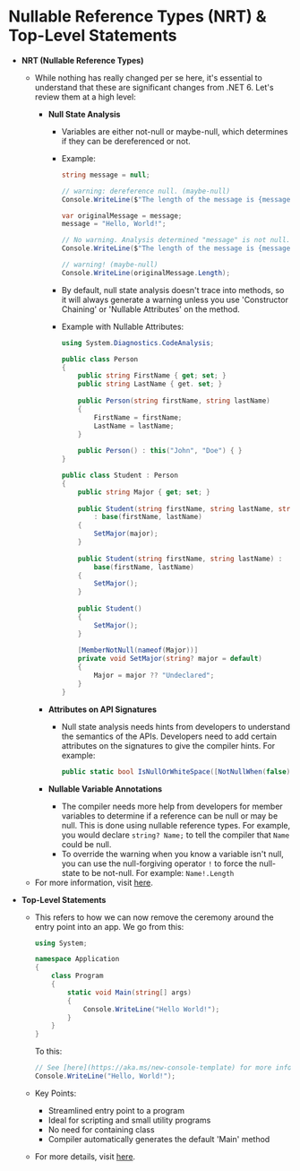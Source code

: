 # Nullable Reference Types (NRT) & Top-Level Statements

- **NRT (Nullable Reference Types)**
  - While nothing has really changed per se here, it's essential to understand that these are significant changes from .NET 6. Let's review them at a high level:
    - **Null State Analysis**
      - Variables are either not-null or maybe-null, which determines if they can be dereferenced or not.
      - Example:

        ```csharp
        string message = null;
        
        // warning: dereference null. (maybe-null)
        Console.WriteLine($"The length of the message is {message.Length}");
        
        var originalMessage = message;
        message = "Hello, World!";
        
        // No warning. Analysis determined "message" is not null. (not-null)
        Console.WriteLine($"The length of the message is {message.Length}");
        
        // warning! (maybe-null)
        Console.WriteLine(originalMessage.Length);
        ```

      - By default, null state analysis doesn't trace into methods, so it will always generate a warning unless you use 'Constructor Chaining' or 'Nullable Attributes' on the method.
      - Example with Nullable Attributes:

        ```csharp
        using System.Diagnostics.CodeAnalysis;
        
        public class Person
        {
            public string FirstName { get; set; }
            public string LastName { get. set; }
            
            public Person(string firstName, string lastName)
            {
                FirstName = firstName;
                LastName = lastName;
            }
            
            public Person() : this("John", "Doe") { }
        }
        
        public class Student : Person
        {
            public string Major { get; set; }
            
            public Student(string firstName, string lastName, string major)
                : base(firstName, lastName)
            {
                SetMajor(major);
            }
            
            public Student(string firstName, string lastName) :
                base(firstName, lastName)
            {
                SetMajor();
            }
            
            public Student()
            {
                SetMajor();
            }
            
            [MemberNotNull(nameof(Major))]
            private void SetMajor(string? major = default)
            {
                Major = major ?? "Undeclared";
            }
        }
        ```

    - **Attributes on API Signatures**
      - Null state analysis needs hints from developers to understand the semantics of the APIs. Developers need to add certain attributes on the signatures to give the compiler hints. For example:

        ```csharp
        public static bool IsNullOrWhiteSpace([NotNullWhen(false)] string message);
        ```

    - **Nullable Variable Annotations**
      - The compiler needs more help from developers for member variables to determine if a reference can be null or may be null. This is done using nullable reference types. For example, you would declare `string? Name;` to tell the compiler that `Name` could be null.
      - To override the warning when you know a variable isn't null, you can use the null-forgiving operator `!` to force the null-state to be not-null. For example: `Name!.Length`
  - For more information, visit [here](https://learn.microsoft.com/en-us/dotnet/csharp/nullable-references).

- **Top-Level Statements**
  - This refers to how we can now remove the ceremony around the entry point into an app. We go from this:

    ```csharp
    using System;
    
    namespace Application
    {
        class Program
        {
            static void Main(string[] args)
            {
                Console.WriteLine("Hello World!");
            }
        }
    }
    ```

    To this:

    ```csharp
    // See [here](https://aka.ms/new-console-template) for more information
    Console.WriteLine("Hello, World!");
    ```

  - Key Points:
    - Streamlined entry point to a program
    - Ideal for scripting and small utility programs
    - No need for containing class
    - Compiler automatically generates the default 'Main' method
  - For more details, visit [here](https://learn.microsoft.com/en-us/dotnet/csharp/whats-new/tutorials/top-level-statements).
